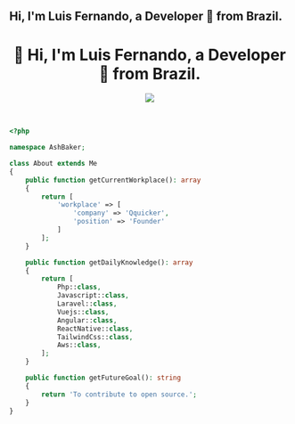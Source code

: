 <!-- Your title -->
## Hi, I'm Luis Fernando, a Developer 🚀 from Brazil.
<h1 align="center">👋 Hi, I'm Luis Fernando, a Developer 🚀 from Brazil.</h1> 

<!-- Your badges
You can use the website to generate badges: https://shields.io/
-->

<div align="center">
  <img src="https://img.shields.io/github/followers/Manrriquez?style=social"></img>
</div>

&nbsp;




```php
<?php

namespace AshBaker;

class About extends Me
{
    public function getCurrentWorkplace(): array
    {
        return [
            'workplace' => [
                'company' => 'Qquicker',
                'position' => 'Founder'         
            ]
        ];
    }

    public function getDailyKnowledge(): array
    {
        return [
            Php::class,
            Javascript::class,
            Laravel::class,
            Vuejs::class,
            Angular::class,
            ReactNative::class,
            TailwindCss::class,
            Aws::class,
        ];
    }

    public function getFutureGoal(): string
    {
        return 'To contribute to open source.';
    }
}
```

